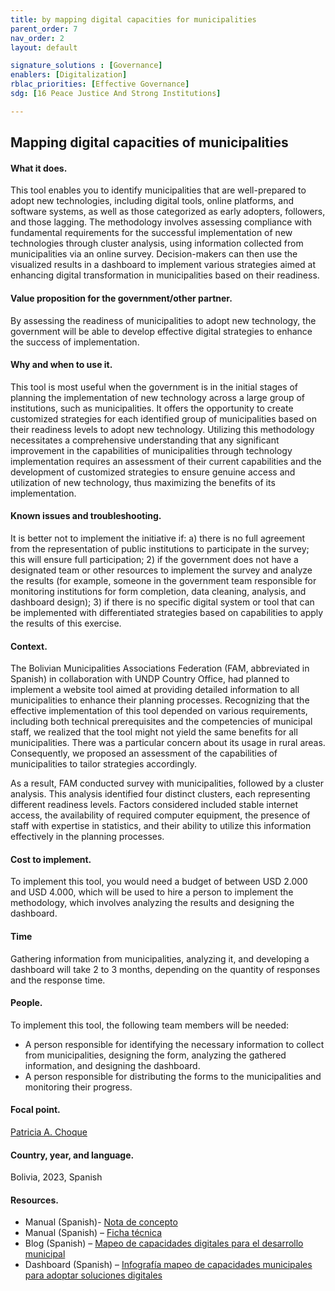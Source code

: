 ```yaml
---
title: by mapping digital capacities for municipalities
parent_order: 7
nav_order: 2
layout: default

signature_solutions : [Governance]
enablers: [Digitalization]
rblac_priorities: [Effective Governance]
sdg: [16 Peace Justice And Strong Institutions]

---
```

## Mapping digital capacities of municipalities 

#### What it does. 
This tool enables you to identify municipalities that are well-prepared to adopt new technologies, including digital tools, online platforms, and software systems, as well as those categorized as early adopters, followers, and those lagging. The methodology involves assessing compliance with fundamental requirements for the successful implementation of new technologies through cluster analysis, using information collected from municipalities via an online survey. Decision-makers can then use the visualized results in a dashboard to implement various strategies aimed at enhancing digital transformation in municipalities based on their readiness.

#### Value proposition for the government/other partner. 
By assessing the readiness of municipalities to adopt new technology, the government will be able to develop effective digital strategies to enhance the success of implementation.

#### Why and when to use it. 
This tool is most useful when the government is in the initial stages of planning the implementation of new technology across a large group of institutions, such as municipalities. It offers the opportunity to create customized strategies for each identified group of municipalities based on their readiness levels to adopt new technology. Utilizing this methodology necessitates a comprehensive understanding that any significant improvement in the capabilities of municipalities through technology implementation requires an assessment of their current capabilities and the development of customized strategies to ensure genuine access and utilization of new technology, thus maximizing the benefits of its implementation.

#### Known issues and troubleshooting. 
It is better not to implement the initiative if: a) there is no full agreement from the representation of public institutions to participate in the survey; this will ensure full participation; 2) if the government does not have a designated team or other resources to implement the survey and analyze the results (for example, someone in the government team responsible for monitoring institutions for form completion, data cleaning, analysis, and dashboard design); 3) if there is no specific digital system or tool that can be implemented with differentiated strategies based on capabilities to apply the results of this exercise.

#### Context. 
The Bolivian Municipalities Associations Federation (FAM, abbreviated in Spanish) in collaboration with UNDP Country Office, had planned to implement a website tool aimed at providing detailed information to all municipalities to enhance their planning processes. Recognizing that the effective implementation of this tool depended on various requirements, including both technical prerequisites and the competencies of municipal staff, we realized that the tool might not yield the same benefits for all municipalities. There was a particular concern about its usage in rural areas. Consequently, we proposed an assessment of the capabilities of municipalities to tailor strategies accordingly.

As a result, FAM conducted survey with municipalities, followed by a cluster analysis. This analysis identified four distinct clusters, each representing different readiness levels. Factors considered included stable internet access, the availability of required computer equipment, the presence of staff with expertise in statistics, and their ability to utilize this information effectively in the planning processes.

#### Cost to implement. 
To implement this tool, you would need a budget of between USD 2.000 and USD 4.000, which will be used to hire a person to implement the methodology, which involves analyzing the results and designing the dashboard. 

#### Time
Gathering information from municipalities, analyzing it, and developing a dashboard will take 2 to 3 months, depending on the quantity of responses and the response time.

#### People. 
To implement this tool, the following team members will be needed:
- A person responsible for identifying the necessary information to collect from municipalities, designing the form, analyzing the gathered information, and designing the dashboard.
- A person responsible for distributing the forms to the municipalities and monitoring their progress.

#### Focal point. 
[Patricia A. Choque](https://undp-accelerator-labs.github.io/Innovation-Toolkit-for-UNDP-Signature-Solutions/contributors/Patricia%20Choque.html) 

#### Country, year, and language. 
Bolivia, 2023, Spanish

#### Resources. 
- Manual (Spanish)- [Nota de concepto]( https://github.com/UNDP-Accelerator-Labs/Innovation-Toolkit-for-UNDP-Signature-Solutions/blob/86ef1995760a19cd0b4bc656d80bcba678637aaf/_tools_resources/BOL_DigitalMunicipalMap_Manual_1.docx)
- Manual (Spanish) – [Ficha técnica]( https://github.com/UNDP-Accelerator-Labs/Innovation-Toolkit-for-UNDP-Signature-Solutions/blob/86ef1995760a19cd0b4bc656d80bcba678637aaf/_tools_resources/BOL_DigitalMunicipalMap_Manual_2.docx) 
- Blog (Spanish) – [Mapeo de capacidades digitales para el desarrollo municipal](https://www.undp.org/es/bolivia/blog/mapeo-de-capacidades-digitales-para-el-desarrollo-municipal)
- Dashboard (Spanish) – [Infografía mapeo de capacidades municipales para adoptar soluciones digitales](https://github.com/UNDP-Accelerator-Labs/Innovation-Toolkit-for-UNDP-Signature-Solutions/blob/86ef1995760a19cd0b4bc656d80bcba678637aaf/_tools_resources/BOL_DigitalMunicipalMap_Dashboard_1.pdf)

